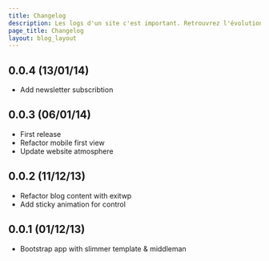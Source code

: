 ```yaml
---
title: Changelog
description: Les logs d'un site c'est important. Retrouvrez l'évolution des déploiements dans ce CHANGELOG.
page_title: Changelog
layout: blog_layout
---
```


## 0.0.4 (13/01/14)

* Add newsletter subscribtion

## 0.0.3 (06/01/14)

* First release
* Refactor mobile first view
* Update website atmosphere

## 0.0.2 (11/12/13)

* Refactor blog content with exitwp
* Add sticky animation for control

## 0.0.1 (01/12/13)

* Bootstrap app with slimmer template & middleman

